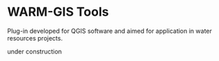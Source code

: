 # WARM-GIS Tools
 
Plug-in developed for QGIS software and aimed for application in water resources projects.

under construction

